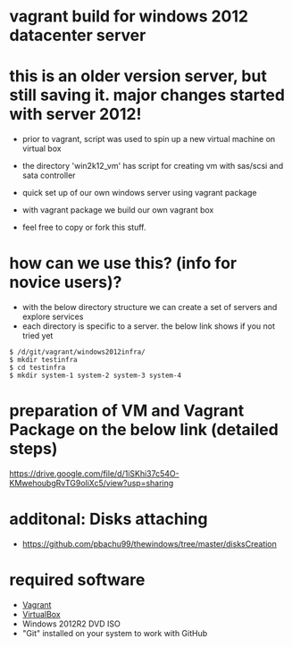 # vagrant build for windows 2012 datacenter server
# this is an older version server, but still saving it. major changes started with server 2012!
* prior to vagrant, script was used to spin up a new virtual machine on virtual box
* the directory 'win2k12_vm' has script for creating vm with sas/scsi and sata controller

* quick set up of our own windows server using vagrant package
* with vagrant package we build our own vagrant box
* feel free to copy or fork this stuff.

# how can we use this? (info for novice users)?
* with the below directory structure we can create a set of servers and explore services
* each directory is specific to a server. the below link shows if you not tried yet 
```
$ /d/git/vagrant/windows2012infra/
$ mkdir testinfra
$ cd testinfra
$ mkdir system-1 system-2 system-3 system-4
```
# preparation of VM and Vagrant Package on the below link (detailed steps)
https://drive.google.com/file/d/1iSKhi37c54O-KMwehoubgRvTG9oliXc5/view?usp=sharing

# additonal: Disks attaching
* https://github.com/pbachu99/thewindows/tree/master/disksCreation

# required software
* [Vagrant](https://www.vagrantup.com/downloads.html)
* [VirtualBox](https://www.virtualbox.org/wiki/Downloads)
* Windows 2012R2 DVD ISO
* "Git" installed on your system to work with GitHub

